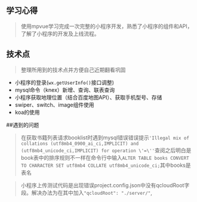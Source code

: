 ## 学习心得
> 使用mpvue学习完成一次完整的小程序开发，熟悉了小程序的组件和API，了解了小程序的开发及上线流程。

## 技术点
> 整理所用到的技术点并方便自己近期翻看巩固
- 小程序的登录(`wx.getUserInfo()`接口调整)
- mysql命令（knex）新增、查询、联表查询
- 小程序获取地理位置（结合百度地图API）、获取手机型号、存储
- swiper、switch、image组件使用
- koa的使用

##遇到的问题
> 在获取书籍列表请求booklist时遇到mysql错误错误提示```'Illegal mix of collations (utf8mb4_0900_ai_ci,IMPLICIT) and (utf8mb4_unicode_ci,IMPLICIT) for operation \'=\''```查阅之后明白是book表中的排序规则不一样在命令行中输入```ALTER TABLE books CONVERT TO CHARACTER SET utf8mb4 COLLATE utf8mb4_unicode_ci;```其中books是表名

> 小程序上传测试代码是出现错误project.config.json中没有qcloudRoot字段。解决办法为在其中加入`"qcloudRoot": "./server/"`,
